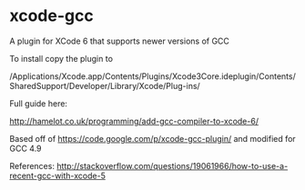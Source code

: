 # xcode-gcc
A plugin for XCode 6 that supports newer versions of GCC

To install copy the plugin to 

/Applications/Xcode.app/Contents/Plugins/Xcode3Core.ideplugin/Contents/SharedSupport/Developer/Library/Xcode/Plug-ins/

Full guide here:

http://hamelot.co.uk/programming/add-gcc-compiler-to-xcode-6/

Based off of https://code.google.com/p/xcode-gcc-plugin/ and modified for GCC 4.9

References:
http://stackoverflow.com/questions/19061966/how-to-use-a-recent-gcc-with-xcode-5


